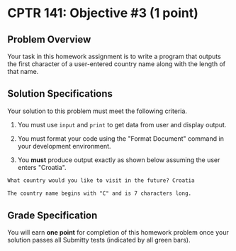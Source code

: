 # CPTR 141: Objective #3 (1 point)

## Problem Overview

Your task in this homework assignment is to write a program that outputs the first character of a user-entered country name along with the length of that name.

## Solution Specifications

Your solution to this problem must meet the following criteria.

1. You must use `input` and `print` to get data from user and display output.

2. You must format your code using the "Format Document" command in your development environment.

3. You **must** produce output exactly as shown below assuming the user enters "Croatia".

```html
What country would you like to visit in the future? Croatia

The country name begins with "C" and is 7 characters long.
```

## Grade Specification

You will earn **one point** for completion of this homework problem once your solution passes all Submitty tests (indicated by all green bars).
